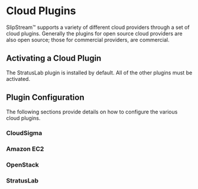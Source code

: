 
# Cloud Plugins

SlipStream™ supports a variety of different cloud providers through a
set of cloud plugins.  Generally the plugins for open source cloud
providers are also open source; those for commercial providers, are
commercial.

## Activating a Cloud Plugin

The StratusLab plugin is installed by default.  All of the other
plugins must be activated.

## Plugin Configuration

The following sections provide details on how to configure the various
cloud plugins. 

### CloudSigma

### Amazon EC2

### OpenStack

### StratusLab

